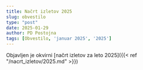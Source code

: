 ```yaml
---
title: Načrt izletov 2025
slug: obvestilo
type: "post"
date: 2025-01-29
author: PD Postojna
tags: [Obvestilo, 'januar 2025', '2025']
---
```


Objavljen je okvirni [načrt izletov za leto 2025]({{< ref "/nacrt_izletov/2025.md" >}})

